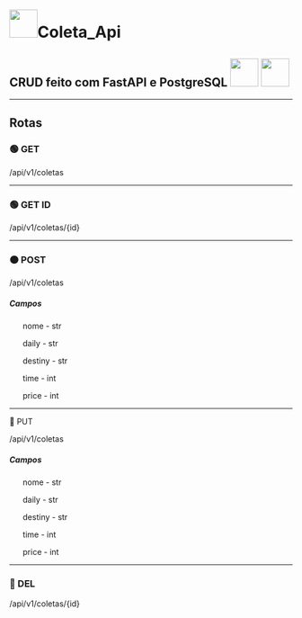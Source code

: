 <h1><img height="50em" src="https://cdn.jsdelivr.net/gh/devicons/devicon/icons/python/python-original.svg" />Coleta_Api</h1>
<h2>CRUD feito com FastAPI e PostgreSQL <img height="50em" src="https://cdn.jsdelivr.net/gh/devicons/devicon/icons/fastapi/fastapi-original.svg" /> <img height="50em" src="https://cdn.jsdelivr.net/gh/devicons/devicon/icons/postgresql/postgresql-original-wordmark.svg" /></h2>
<hr>
<h2>Rotas</h2>
  <h3>&#x1F7E2 GET</h3>
  <p>/api/v1/coletas</p>
<hr>
<h3>&#x1F7E2 GET ID</h3>
  <p>/api/v1/coletas/{id}</p>
<hr>
<h3>&#x1F7E0 POST</h3>
  <p>/api/v1/coletas</p>
    <h5>Campos</h5>
  <ul>nome - str</ul>
  <ul>daily - str</ul>
  <ul>destiny - str</ul>
  <ul>time - int</ul>
  <ul>price - int</ul>
<hr
<h3>&#x1F535 PUT</h3>
  <p>/api/v1/coletas</p>
  <h5>Campos</h5>
  <ul>nome - str</ul>
  <ul>daily - str</ul>
  <ul>destiny - str</ul>
  <ul>time - int</ul>
  <ul>price - int</ul>
<hr>
<h3>&#x1F534 DEL</h3>
  <p>/api/v1/coletas/{id}</p>
